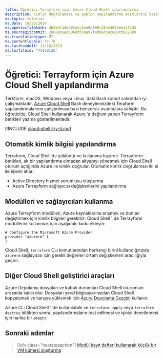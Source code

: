 ```yaml
---
title: Öğretici-Teroyform için Azure Cloud Shell yapılandırma
description: Kimlik doğrulaması ve şablon yapılandırma adımlarını basitleştirmek için Terraform ile Azure Cloud Shell'i birlikte kullanın.
ms.topic: tutorial
ms.date: 10/26/2019
ms.openlocfilehash: db9edfadbe01edc1ee9df09c284e3895ee11f3d3
ms.sourcegitcommit: 28688c6ec606ddb7ae97f4d0ac0ec8e0cd622889
ms.translationtype: MT
ms.contentlocale: tr-TR
ms.lasthandoff: 11/18/2019
ms.locfileid: "74159130"
---
```

# <a name="tutorial-configure-azure-cloud-shell-for-terraform"></a>Öğretici: Terrayform için Azure Cloud Shell yapılandırma

Terkform, macOS, Windows veya Linux 'daki Bash komut satırından iyi çalışmaktadır. [Azure Cloud Shell](/azure/cloud-shell/overview) Bash deneyiminizdeki Teraform yapılandırmalarının çalıştırılması bazı benzersiz avantajlara sahiptir. Bu öğreticide, Cloud Shell kullanarak Azure 'a dağıtım yapan Terrayform betikleri yazma gösterilmektedir.

[!INCLUDE [cloud-shell-try-it.md](../../includes/cloud-shell-try-it.md)]

## <a name="automatic-credential-configuration"></a>Otomatik kimlik bilgisi yapılandırma

Terraform, Cloud Shell'de yüklüdür ve kullanıma hazırdır. Terrayform betikleri, ek bir yapılandırma olmadan altyapıyı yönetmek için Cloud Shell oturum açtığında Azure ile kimlik doğrular. Otomatik kimlik doğrulaması iki el ile işlemi atlar:
- Active Directory hizmet sorumlusu oluşturma
- Azure Terrayform sağlayıcısı değişkenlerini yapılandırma


## <a name="use-modules-and-providers"></a>Modülleri ve sağlayıcıları kullanma

Azure Terrayform modülleri, Azure kaynaklarına erişmek ve bunları değiştirmek için kimlik bilgileri gerektirir. Cloud Shell ' de Terrayform modüllerini kullanmak için aşağıdaki kodu ekleyin:


```hcl
# Configure the Microsoft Azure Provider
provider "azurerm" {
}
```

Cloud Shell, `terraform` CLı komutlarından herhangi birini kullandığınızda `azurerm` sağlayıcısı için gerekli değerleri ortam değişkenleri aracılığıyla geçirir.

## <a name="other-cloud-shell-developer-tools"></a>Diğer Cloud Shell geliştirici araçları

Azure Depolama dosyaları ve kabuk durumları Cloud Shell oturumları arasında kalıcı olur. Dosyaları yerel bilgisayarınızdan Cloud Shell kopyalamak ve karşıya yüklemek için [Azure Depolama Gezgini](/azure/vs-azure-tools-storage-manage-with-storage-explorer) kullanın.

Azure CLı Cloud Shell ' de kullanılabilir ve `terraform apply` veya `terraform destroy` bittikten sonra, yapılandırmaların test edilmesi ve işinizi denetlemesi için harika bir araçtır.


## <a name="next-steps"></a>Sonraki adımlar

> [!div class="nextstepaction"]
> [Modül kayıt defteri kullanarak küçük bir VM kümesi oluşturma](terraform-create-vm-cluster-module.md)
